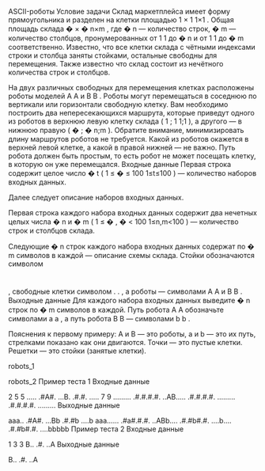 ASCII-роботы
Условие задачи
Склад маркетплейса имеет форму прямоугольника и разделен на клетки площадью 
1
×
1
1×1
. Общая площадь склада 
�
×
�
n×m
,
где 
�
n
 — количество строк, 
�
m
 — количество столбцов, пронумерованных от 
1
1
 до 
�
n
 и от 
1
1
 до 
�
m
 соответственно. Известно, что все клетки склада с чётными индексами строки и столбца заняты стойками, остальные свободны для перемещения. Также известно что склад состоит из нечётного количества строк и столбцов.

На двух различных свободных для перемещения клетках расположены роботы моделей 
A
A
 и 
B
B
. Роботы могут перемещаться в соседнюю по вертикали или горизонтали свободную клетку. Вам необходимо построить два непересекающихся маршрута, которые приведут одного из роботов в верхнюю левую клетку склада (
1
;
1
1;1
), а другого — в нижнюю правую (
�
;
�
n;m
). Обратите внимание, минимизировать длину маршрутов роботов не требуется. Какой из роботов окажется в верхней левой клетке, а какой в правой нижней — не важно. Путь робота должен быть простым, то есть робот не может посещать клетку, в которую он уже перемещался.
Входные данные
Первая строка содержит целое число 
�
t
 (
1
≤
�
≤
100
1≤t≤100
) — количество наборов входных данных.

Далее следует описание наборов входных данных.

Первая строка каждого набора входных данных содержит два нечетных целых числа 
�
n
 и 
�
m
 (
1
≤
�
,
�
<
100
1≤n,m<100
) — количество строк и столбцов склада.

Следующие 
�
n
 строк каждого набора входных данных содержат по 
�
m
 символов в каждой — описание схемы склада. Стойки обозначаются символом 
#
#
, свободные клетки символом 
.
.
,
а роботы — символами 
A
A
 и 
B
B
.
Выходные данные
Для каждого набора входных данных выведите 
�
n
 строк по 
�
m
 символов в каждой. Путь робота 
A
A
 обозначьте символами 
a
a
, а путь робота 
B
B
 — символами 
b
b
.

Пояснения к первому примеру:
A и B — это роботы, a и b — это их путь, стрелками показано как они двигаются.
Точки — это пустые клетки. Решетки — это стойки (занятые клетки).

robots_1

robots_2
Пример теста 1
Входные данные

2
5 5
.....
.#A#.
...B.
.#.#.
.....
7 9
.........
.#.#.#.#.
..AB.....
.#.#.#.#.
.........
.#.#.#.#.
.........
Выходные данные

aaa..
.#A#.
...Bb
.#.#b
....b
aaa......
.#a#.#.#.
..ABb....
.#.#b#.#.
....b....
.#.#b#.#.
....bbbbb
Пример теста 2
Входные данные

1
3 3
B..
.#.
..A
Выходные данные

B..
.#.
..A